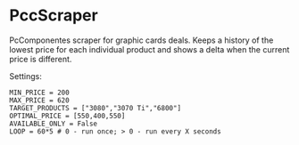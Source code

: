 # PccScraper
PcComponentes scraper for graphic cards deals.
Keeps a history of the lowest price for each individual product and shows a delta when the current price is different.

Settings:
```
MIN_PRICE = 200
MAX_PRICE = 620
TARGET_PRODUCTS = ["3080","3070 Ti","6800"]
OPTIMAL_PRICE = [550,400,550]
AVAILABLE_ONLY = False
LOOP = 60*5 # 0 - run once; > 0 - run every X seconds
```
